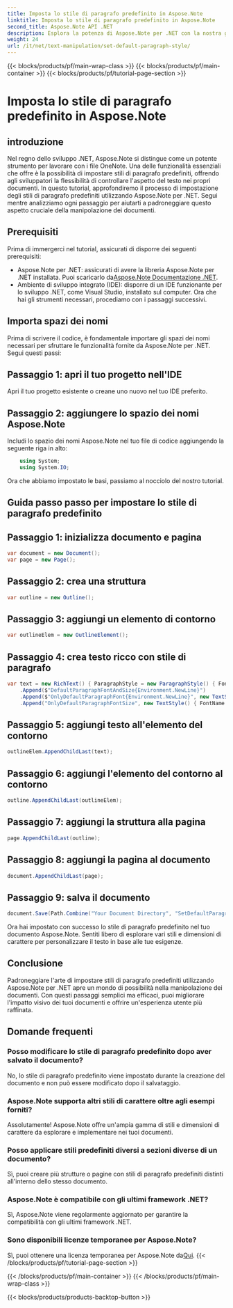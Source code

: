 ```yaml
---
title: Imposta lo stile di paragrafo predefinito in Aspose.Note
linktitle: Imposta lo stile di paragrafo predefinito in Aspose.Note
second_title: Aspose.Note API .NET
description: Esplora la potenza di Aspose.Note per .NET con la nostra guida passo passo sull'impostazione degli stili di paragrafo predefiniti. Migliora le tue capacità di manipolazione dei documenti senza sforzo.
weight: 24
url: /it/net/text-manipulation/set-default-paragraph-style/
---
```


{{< blocks/products/pf/main-wrap-class >}}
{{< blocks/products/pf/main-container >}}
{{< blocks/products/pf/tutorial-page-section >}}

# Imposta lo stile di paragrafo predefinito in Aspose.Note

## introduzione
Nel regno dello sviluppo .NET, Aspose.Note si distingue come un potente strumento per lavorare con i file OneNote. Una delle funzionalità essenziali che offre è la possibilità di impostare stili di paragrafo predefiniti, offrendo agli sviluppatori la flessibilità di controllare l'aspetto del testo nei propri documenti. In questo tutorial, approfondiremo il processo di impostazione degli stili di paragrafo predefiniti utilizzando Aspose.Note per .NET. Segui mentre analizziamo ogni passaggio per aiutarti a padroneggiare questo aspetto cruciale della manipolazione dei documenti.
## Prerequisiti
Prima di immergerci nel tutorial, assicurati di disporre dei seguenti prerequisiti:
- Aspose.Note per .NET: assicurati di avere la libreria Aspose.Note per .NET installata. Puoi scaricarlo da[Aspose.Note Documentazione .NET](https://reference.aspose.com/note/net/).
- Ambiente di sviluppo integrato (IDE): disporre di un IDE funzionante per lo sviluppo .NET, come Visual Studio, installato sul computer.
Ora che hai gli strumenti necessari, procediamo con i passaggi successivi.
## Importa spazi dei nomi
Prima di scrivere il codice, è fondamentale importare gli spazi dei nomi necessari per sfruttare le funzionalità fornite da Aspose.Note per .NET. Segui questi passi:
## Passaggio 1: apri il tuo progetto nell'IDE
Apri il tuo progetto esistente o creane uno nuovo nel tuo IDE preferito.
## Passaggio 2: aggiungere lo spazio dei nomi Aspose.Note
Includi lo spazio dei nomi Aspose.Note nel tuo file di codice aggiungendo la seguente riga in alto:
```csharp
    using System;
    using System.IO;
```
Ora che abbiamo impostato le basi, passiamo al nocciolo del nostro tutorial.
## Guida passo passo per impostare lo stile di paragrafo predefinito
## Passaggio 1: inizializza documento e pagina
```csharp
var document = new Document();
var page = new Page();
```
## Passaggio 2: crea una struttura
```csharp
var outline = new Outline();
```
## Passaggio 3: aggiungi un elemento di contorno
```csharp
var outlineElem = new OutlineElement();
```
## Passaggio 4: crea testo ricco con stile di paragrafo
```csharp
var text = new RichText() { ParagraphStyle = new ParagraphStyle() { FontName = "Courier New", FontSize = 20 } }
    .Append($"DefaultParagraphFontAndSize{Environment.NewLine}")
    .Append($"OnlyDefaultParagraphFont{Environment.NewLine}", new TextStyle() { FontSize = 14 })
    .Append("OnlyDefaultParagraphFontSize", new TextStyle() { FontName = "Verdana" });
```
## Passaggio 5: aggiungi testo all'elemento del contorno
```csharp
outlineElem.AppendChildLast(text);
```
## Passaggio 6: aggiungi l'elemento del contorno al contorno
```csharp
outline.AppendChildLast(outlineElem);
```
## Passaggio 7: aggiungi la struttura alla pagina
```csharp
page.AppendChildLast(outline);
```
## Passaggio 8: aggiungi la pagina al documento
```csharp
document.AppendChildLast(page);
```
## Passaggio 9: salva il documento
```csharp
document.Save(Path.Combine("Your Document Directory", "SetDefaultParagraphStyle.one"));
```
Ora hai impostato con successo lo stile di paragrafo predefinito nel tuo documento Aspose.Note. Sentiti libero di esplorare vari stili e dimensioni di carattere per personalizzare il testo in base alle tue esigenze.
## Conclusione
Padroneggiare l'arte di impostare stili di paragrafo predefiniti utilizzando Aspose.Note per .NET apre un mondo di possibilità nella manipolazione dei documenti. Con questi passaggi semplici ma efficaci, puoi migliorare l'impatto visivo dei tuoi documenti e offrire un'esperienza utente più raffinata.
## Domande frequenti
### Posso modificare lo stile di paragrafo predefinito dopo aver salvato il documento?
No, lo stile di paragrafo predefinito viene impostato durante la creazione del documento e non può essere modificato dopo il salvataggio.
### Aspose.Note supporta altri stili di carattere oltre agli esempi forniti?
Assolutamente! Aspose.Note offre un'ampia gamma di stili e dimensioni di carattere da esplorare e implementare nei tuoi documenti.
### Posso applicare stili predefiniti diversi a sezioni diverse di un documento?
Sì, puoi creare più strutture o pagine con stili di paragrafo predefiniti distinti all'interno dello stesso documento.
### Aspose.Note è compatibile con gli ultimi framework .NET?
Sì, Aspose.Note viene regolarmente aggiornato per garantire la compatibilità con gli ultimi framework .NET.
### Sono disponibili licenze temporanee per Aspose.Note?
 Sì, puoi ottenere una licenza temporanea per Aspose.Note da[Qui](https://purchase.aspose.com/temporary-license/).
{{< /blocks/products/pf/tutorial-page-section >}}

{{< /blocks/products/pf/main-container >}}
{{< /blocks/products/pf/main-wrap-class >}}

{{< blocks/products/products-backtop-button >}}
